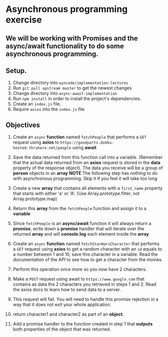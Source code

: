 # Asynchronous programming exercise

## We will be working with Promises and the async/await functionality to do some asynchronous programming.

## Setup.

1. Change directory into ```wyncode/implementation-lectures```
2. Run ```git pull upstream master``` to get the newest changes
3. Change directory into ```async-await-implementation```
4. Run ```npm install``` in order to install the project's dependencies.
3. Create an ```index.js``` file.
5. Require ```axios``` into the ```index.js``` file

## Objectives

1. Create an ```async``` **function** named ```fetchPeople``` that performs a ```GET``` request using **axios** to ```https://goodparts.dokku-hosted.thruhere.net/people``` using **await**
2. Save the data returned from this function call into a variable. (Remember that the actual data returned from an **axios** request is stored in the **data** property of the response object). The data you receive will be a group of **person** objects in an **array**
**NOTE** The following step has nothing to do with asynchronous programming. Skip it if you feel it will take too long
3. Create a new **array** that contains all elements with a ```first_name``` property that starts with either 'a' or 'A'. (Use Array.prototype.filter, not Array.prototype.map)
4. Return this **array** from the ```fetchPeople``` function and assign it to a **variable**
5. Since ```fetchPeople``` is an **async/await** function it will always return a **promise**, write down a **promise** handler that will iterate over the returned **array** and will **console.log** each element inside the **array**


1. Create an ```async``` **function** named ```fetchStarWarsCharacter``` that performs a ```GET``` request using **axios** to get a random character with an ```id``` equals to a number between 1 and 10, save this character in a variable. Read the documentation of the API to see how to get a character from the movies.
2. Perform this operation once more so you now have 2 characters.
3. Make a ```POST``` request using await to ```https://www.google.com``` that contains as data the 2 characters you retrieved in steps 1 and 2. Read the axios docs to learn how to send data to a server.
4. This request will fail. You will need to handle this promise rejection in a way that it does not exit your whole application.
5. return character1 and character2 as part of an **object**.
6. Add a promise handler to the function created in step 1 that **outputs** both properties of the object that was returned.
